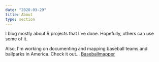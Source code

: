 ```yaml
---
date: "2020-03-29"
title: About
type: section
---
```


I blog mostly about R projects that I've done. Hopefully, others can use some of it.

Also, I'm working on documenting and mapping baseball teams and ballparks in America. Check it out... [Baseballmapper](http://www.baseballmapper.com)